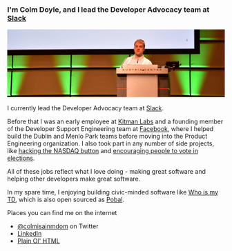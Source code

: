 ### I'm Colm Doyle, and I lead the Developer Advocacy team at [Slack](https://api.slack.com)

![On stage during WeAreDevelopers 2018](https://github.com/colmdoyle/colmdoyle/blob/main/on-stage-cropped.jpeg?raw=true)

I currently lead the Developer Advocacy team at [Slack](https://slack.com).

Before that I was an early employee at [Kitman Labs](https://kitmanlabs.com) and a founding member of the Developer Support Engineering team at [Facebook](https://developers.facebook.com), where I helped build the Dublin and Menlo Park teams before moving into the Product Engineering organization. I also took part in any number of side projects, like [hacking the NASDAQ button](http://techcrunch.com/2012/05/18/how-facebook-hacked-the-nasdaq-button/) and [encouraging people to vote in elections](https://www.facebook.com/notes/facebook-data-science/the-2012-election-day-through-the-facebook-lens/10151181043778859/).

All of these jobs reflect what I love doing - making great software and helping other developers make great software.

In my spare time, I enjoying building civic-minded software like [Who is my TD](http://www.whoismytd.com/), which is also open sourced as [Pobal](https://github.com/colmdoyle/pobal).

Places you can find me on the internet

- [@colmisainmdom](https://twitter.com/colmisainmdom) on Twitter
- [LinkedIn](https://www.linkedin.com/in/colmdoyle/)
- [Plain Ol' HTML](https://cdoyle.me)

